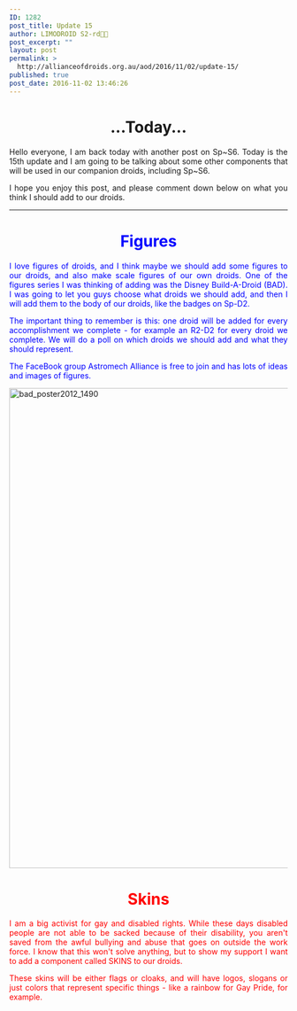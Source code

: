 ```yaml
---
ID: 1282
post_title: Update 15
author: LIMODROID S2-rd🔭🔬
post_excerpt: ""
layout: post
permalink: >
  http://allianceofdroids.org.au/aod/2016/11/02/update-15/
published: true
post_date: 2016-11-02 13:46:26
---
```

<h1 style="text-align: center;">...Today...</h1>
<p style="text-align: justify;">Hello everyone, I am back today with another post on Sp~S6. Today is the 15th update and I am going to be talking about some other components that will be used in our companion droids, including Sp~S6.</p>
<p style="text-align: justify;">I hope you enjoy this post, and please comment down below on what you think I should add to our droids.</p>


<hr />

<h1 style="text-align: center;"><span style="color: #0000ff;">Figures</span></h1>
<p style="text-align: justify;"><span style="color: #0000ff;">I love figures of droids, and I think maybe we should add some figures to our droids, and also make scale figures of our own droids. One of the figures series I was thinking of adding was the Disney Build-A-Droid (BAD). I was going to let you guys choose what droids we should add, and then I will add them to the body of our droids, like the badges on Sp-D2. </span></p>
<p style="text-align: justify;"><span style="color: #0000ff;">The important thing to remember is this: one droid will be added for every accomplishment we complete - for example an R2-D2 for every droid we complete. We will do a poll on which droids we should add and what they should represent.</span></p>
<p style="text-align: justify;"><span style="color: #0000ff;">The FaceBook group Astromech Alliance is free to join and has lots of ideas and images of figures. </span></p>
<p style="text-align: justify;"><img class="aligncenter size-large wp-image-1287" src="http://allianceofdroids.org.au/wp-content/uploads/2016/11/bad_poster2012_1490-738x1024.jpg" alt="bad_poster2012_1490" width="625" height="867" /></p>

<h1 style="text-align: center;"><span style="color: #ff0000;">Skins</span></h1>
<p style="text-align: justify;"><span style="color: #ff0000;">I am a big activist for gay and disabled rights. While these days disabled people are not able to be sacked because of their disability, you aren't saved from the awful bullying and abuse that goes on outside the work force. I know that this won't solve anything, but to show my support I want to add a component called SKINS to our droids.</span></p>
<p style="text-align: justify;"><span style="color: #ff0000;">These skins will be either flags or cloaks, and will have logos, slogans or just colors that represent specific things - like a rainbow for Gay Pride, for example. </span></p>